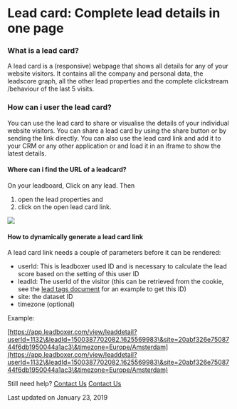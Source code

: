 # Lead card: Complete lead details in one page

### **What is a lead card?**

A lead card is a (responsive) webpage that shows all details for any of your website visitors. It contains all the company and personal data, the leadscore graph, all the other lead properties and the complete clickstream /behaviour of the last 5 visits.

### How can i user the lead card?

You can use the lead card to share or visualise the details of your individual website visitors. You can share a lead card by using the share button or by sending the link directly. You can also use the lead card link and add it to your CRM or any other application or and load it in an iframe to show the latest details.

#### Where can i find the URL of a leadcard?

On your leadboard, Click on any lead. Then

1. open the lead properties and&#x20;
2. click on the open lead card link.

![](https://d33v4339jhl8k0.cloudfront.net/docs/assets/565e1cb7c697915b26a5c214/images/597262c62c7d3a73488b4d27/file-8JbbBXcfCC.png)

#### How to dynamically generate a lead card link

A lead card link needs a couple of parameters before it can be rendered:

* userId: This is leadboxer used ID and is necessary to calculate the lead score based on the setting of this user ID
* leadId: The userId of the visitor (this can be retrieved from the cookie, see the [lead tags document](https://docs.leadboxer.com/article/96-lead-tags) for an example to get this ID)
* site: the dataset ID
* timezone (optional)

Example:

[https://app.leadboxer.com/view/leaddetail?userId=1132\&leadId=1500387702082.1625569983\&site=20abf326e7508744f6db1950044a1ac3\&timezone=Europe/Amsterdam](https://app.leadboxer.com/view/leaddetail?userId=1132\&leadId=1500387702082.1625569983\&site=20abf326e7508744f6db1950044a1ac3\&timezone=Europe/Amsterdam)

Still need help? [Contact Us](broken-reference) [Contact Us](broken-reference)

Last updated on January 23, 2019
